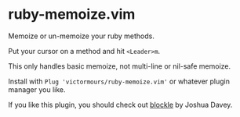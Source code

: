 # ruby-memoize.vim

Memoize or un-memoize your ruby methods.

Put your cursor on a method and hit `<Leader>m`.

This only handles basic memoize, not multi-line or nil-safe memoize.

Install with `Plug 'victormours/ruby-memoize.vim'` or whatever plugin manager you like.

If you like this plugin, you should check out [blockle](https://github.com/jgdavey/vim-blockle) by Joshua Davey.
